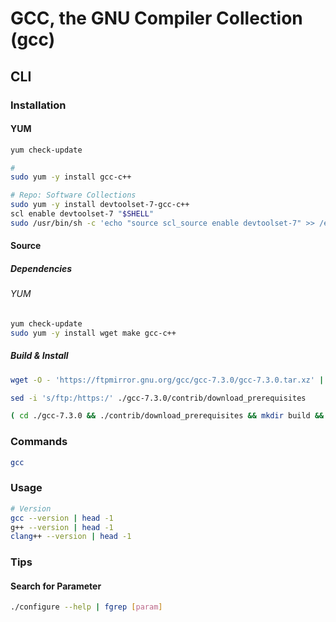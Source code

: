 # GCC, the GNU Compiler Collection (gcc)

## CLI

### Installation

#### YUM

```sh
yum check-update

#
sudo yum -y install gcc-c++

# Repo: Software Collections
sudo yum -y install devtoolset-7-gcc-c++
scl enable devtoolset-7 "$SHELL"
sudo /usr/bin/sh -c 'echo "source scl_source enable devtoolset-7" >> /etc/profile.d/scl.sh'
```

#### Source

##### Dependencies

###### YUM

```sh
yum check-update
sudo yum -y install wget make gcc-c++
```

##### Build & Install

```sh
wget -O - 'https://ftpmirror.gnu.org/gcc/gcc-7.3.0/gcc-7.3.0.tar.xz' | tar -xJ

sed -i 's/ftp:/https:/' ./gcc-7.3.0/contrib/download_prerequisites

( cd ./gcc-7.3.0 && ./contrib/download_prerequisites && mkdir build && cd build && ../configure --enable-checking=release --enable-languages=c,c++ --disable-multilib && make -j 8 && sudo make install ) && rm -fR ./gcc-7.3.0
```

### Commands

```sh
gcc
```

### Usage

```sh
# Version
gcc --version | head -1
g++ --version | head -1
clang++ --version | head -1
```

### Tips

#### Search for Parameter

```sh
./configure --help | fgrep [param]
```
